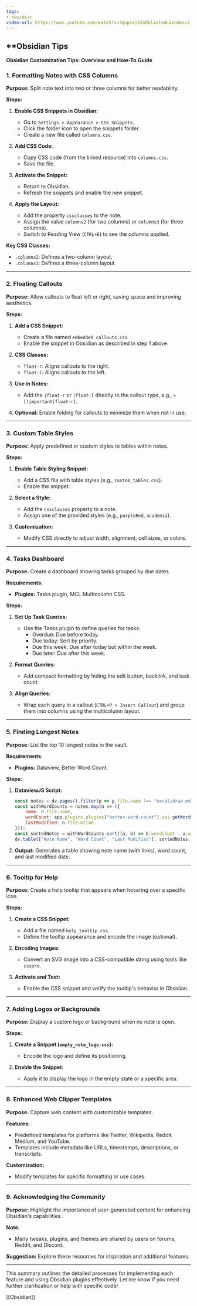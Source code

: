```yaml
---
tags:
- obsidian
video-url: https://www.youtube.com/watch?v=3qopiej4Zo0&list=WL&index=2
---
```

## **Obsidian Tips

**Obsidian Customization Tips: Overview and How-To Guide**

### **1. Formatting Notes with CSS Columns**

**Purpose:** Split note text into two or three columns for better readability.

**Steps:**
1. **Enable CSS Snippets in Obsidian:**
   - Go to `Settings > Appearance > CSS Snippets`.
   - Click the folder icon to open the snippets folder.
   - Create a new file called `columns.css`.

2. **Add CSS Code:**
   - Copy CSS code (from the linked resource) into `columns.css`.
   - Save the file.

3. **Activate the Snippet:**
   - Return to Obsidian.
   - Refresh the snippets and enable the new snippet.

4. **Apply the Layout:**
   - Add the property `cssclasses` to the note.
   - Assign the value `columns2` (for two columns) or `columns3` (for three columns).
   - Switch to Reading View (`CTRL+E`) to see the columns applied.

**Key CSS Classes:**
- `.columns2`: Defines a two-column layout.
- `.columns3`: Defines a three-column layout.

---

### **2. Floating Callouts**

**Purpose:** Allow callouts to float left or right, saving space and improving aesthetics.

**Steps:**
1. **Add a CSS Snippet:**
   - Create a file named `embedded_callouts.css`.
   - Enable the snippet in Obsidian as described in step 1 above.

2. **CSS Classes:**
   - `float-r`: Aligns callouts to the right.
   - `float-l`: Aligns callouts to the left.

3. **Use in Notes:**
   - Add the `|float-r` or `|float-l` directly to the callout type, e.g., `> [!important|float-r]`.

4. **Optional:** Enable folding for callouts to minimize them when not in use.

---

### **3. Custom Table Styles**

**Purpose:** Apply predefined or custom styles to tables within notes.

**Steps:**
1. **Enable Table Styling Snippet:**
   - Add a CSS file with table styles (e.g., `custom_tables.css`).
   - Enable the snippet.

2. **Select a Style:**
   - Add the `cssclasses` property to a note.
   - Assign one of the provided styles (e.g., `purpleRed`, `academia`).

3. **Customization:**
   - Modify CSS directly to adjust width, alignment, cell sizes, or colors.

---

### **4. Tasks Dashboard**

**Purpose:** Create a dashboard showing tasks grouped by due dates.

**Requirements:**
- **Plugins:** Tasks plugin, MCL Multicolumn CSS.

**Steps:**
1. **Set Up Task Queries:**
   - Use the Tasks plugin to define queries for tasks:
     - Overdue: Due before today.
     - Due today: Sort by priority.
     - Due this week: Due after today but within the week.
     - Due later: Due after this week.

2. **Format Queries:**
   - Add compact formatting by hiding the edit button, backlink, and task count.

3. **Align Queries:**
   - Wrap each query in a callout (`CTRL+P > Insert Callout`) and group them into columns using the multicolumn layout.

---

### **5. Finding Longest Notes**

**Purpose:** List the top 10 longest notes in the vault.

**Requirements:**
- **Plugins:** Dataview, Better Word Count.

**Steps:**
1. **DataviewJS Script:**
   ```javascript
   const notes = dv.pages().filter(p => p.file.name !== "excalidraw.md");
   const withWordCounts = notes.map(n => ({
       name: n.file.name,
       wordCount: app.plugins.plugins["better-word-count"].api.getWordCount(n.file.path),
       lastModified: n.file.mtime
   }));
   const sortedNotes = withWordCounts.sort((a, b) => b.wordCount - a.wordCount).slice(0, 10);
   dv.table(["Note Name", "Word Count", "Last Modified"], sortedNotes.map(n => [n.name, n.wordCount, n.lastModified]));
   ```

2. **Output:** Generates a table showing note name (with links), word count, and last modified date.

---

### **6. Tooltip for Help**

**Purpose:** Create a help tooltip that appears when hovering over a specific icon.

**Steps:**
1. **Create a CSS Snippet:**
   - Add a file named `help_tooltip.css`.
   - Define the tooltip appearance and encode the image (optional).

2. **Encoding Images:**
   - Convert an SVG image into a CSS-compatible string using tools like `csspro`.

3. **Activate and Test:**
   - Enable the CSS snippet and verify the tooltip's behavior in Obsidian.

---

### **7. Adding Logos or Backgrounds**

**Purpose:** Display a custom logo or background when no note is open.

**Steps:**
1. **Create a Snippet (`empty_note_logo.css`):**
   - Encode the logo and define its positioning.

2. **Enable the Snippet:**
   - Apply it to display the logo in the empty state or a specific area.

---

### **8. Enhanced Web Clipper Templates**

**Purpose:** Capture web content with customizable templates.

**Features:**
- Predefined templates for platforms like Twitter, Wikipedia, Reddit, Medium, and YouTube.
- Templates include metadata like URLs, timestamps, descriptions, or transcripts.

**Customization:**
- Modify templates for specific formatting or use cases.

---

### **9. Acknowledging the Community**

**Purpose:** Highlight the importance of user-generated content for enhancing Obsidian's capabilities.

**Note:**
- Many tweaks, plugins, and themes are shared by users on forums, Reddit, and Discord.

**Suggestion:** Explore these resources for inspiration and additional features.

---

This summary outlines the detailed processes for implementing each feature and using Obsidian plugins effectively. Let me know if you need further clarification or help with specific code!

[[Obsidian]]